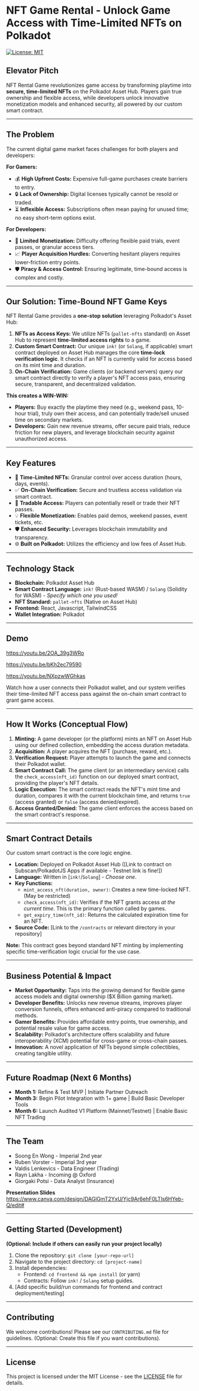 # NFT Game Rental - Unlock Game Access with Time-Limited NFTs on Polkadot

[![License: MIT](https://img.shields.io/badge/License-MIT-yellow.svg)](https://opensource.org/licenses/MIT)

## Elevator Pitch

NFT Rental Game revolutionizes game access by transforming playtime into **secure, time-limited NFTs** on the Polkadot Asset Hub. Players gain true ownership and flexible access, while developers unlock innovative monetization models and enhanced security, all powered by our custom smart contract.

---

## The Problem

The current digital game market faces challenges for both players and developers:

**For Gamers:**
*   💰 **High Upfront Costs:** Expensive full-game purchases create barriers to entry.
*   🔒 **Lack of Ownership:** Digital licenses typically cannot be resold or traded.
*   ⏳ **Inflexible Access:** Subscriptions often mean paying for unused time; no easy short-term options exist.

**For Developers:**
*   💸 **Limited Monetization:** Difficulty offering flexible paid trials, event passes, or granular access tiers.
*   📈 **Player Acquisition Hurdles:** Converting hesitant players requires lower-friction entry points.
*   🛡️ **Piracy & Access Control:** Ensuring legitimate, time-bound access is complex and costly.

---

## Our Solution: Time-Bound NFT Game Keys

NFT Rental Game provides a **one-stop solution** leveraging Polkadot's Asset Hub:

1.  **NFTs as Access Keys:** We utilize NFTs (`pallet-nfts` standard) on Asset Hub to represent **time-limited access rights** to a game.
2.  **Custom Smart Contract:** Our unique `ink!` (or `Solang`, if applicable) smart contract deployed on Asset Hub manages the core **time-lock verification logic**. It checks if an NFT is currently valid for access based on its mint time and duration.
3.  **On-Chain Verification:** Game clients (or backend servers) query our smart contract directly to verify a player's NFT access pass, ensuring secure, transparent, and decentralized validation.

**This creates a WIN-WIN:**
*   **Players:** Buy exactly the playtime they need (e.g., weekend pass, 10-hour trial), truly own their access, and can potentially trade/sell unused time on secondary markets.
*   **Developers:** Gain new revenue streams, offer secure paid trials, reduce friction for new players, and leverage blockchain security against unauthorized access.

---

## Key Features

*   🔑 **Time-Limited NFTs:** Granular control over access duration (hours, days, events).
*   ✅ **On-Chain Verification:** Secure and trustless access validation via smart contract.
*   🔄 **Tradable Access:** Players can potentially resell or trade their NFT passes.
*   💡 **Flexible Monetization:** Enables paid demos, weekend passes, event tickets, etc.
*   🛡️ **Enhanced Security:** Leverages blockchain immutability and transparency.
*   🌐 **Built on Polkadot:** Utilizes the efficiency and low fees of Asset Hub.

---

## Technology Stack

*   **Blockchain:** Polkadot Asset Hub
*   **Smart Contract Language:** `ink!` (Rust-based WASM) / `Solang` (Solidity for WASM) - *Specify which one you used!*
*   **NFT Standard:** `pallet-nfts` (Native on Asset Hub)
*   **Frontend:** React, Javascript, TailwindCSS
*   **Wallet Integration:** Polkadot

---

## Demo

https://youtu.be/2OA_39g3WRo

https://youtu.be/bKh2ec79590

https://youtu.be/NXpzwWGhkas

Watch how a user connects their Polkadot wallet, and our system verifies their time-limited NFT access pass against the on-chain smart contract to grant game access.

---

## How It Works (Conceptual Flow)

1.  **Minting:** A game developer (or the platform) mints an NFT on Asset Hub using our defined collection, embedding the access duration metadata.
2.  **Acquisition:** A player acquires the NFT (purchase, reward, etc.).
3.  **Verification Request:** Player attempts to launch the game and connects their Polkadot wallet.
4.  **Smart Contract Call:** The game client (or an intermediary service) calls the `check_access(nft_id)` function on our deployed smart contract, providing the player's NFT details.
5.  **Logic Execution:** The smart contract reads the NFT's mint time and duration, compares it with the current blockchain time, and returns `true` (access granted) or `false` (access denied/expired).
6.  **Access Granted/Denied:** The game client enforces the access based on the smart contract's response.

---

## Smart Contract Details

Our custom smart contract is the core logic engine.

*   **Location:** Deployed on Polkadot Asset Hub ([Link to contract on Subscan/PolkadotJS Apps if available - Testnet link is fine!])
*   **Language:** Written in [`ink!`/`Solang`] - *Choose one*.
*   **Key Functions:**
    *   `mint_access_nft(duration, owner)`: Creates a new time-locked NFT. (May be restricted)
    *   `check_access(nft_id)`: Verifies if the NFT grants access *at the current time*. This is the primary function called by games.
    *   `get_expiry_time(nft_id)`: Returns the calculated expiration time for an NFT.
*   **Source Code:** [Link to the `/contracts` or relevant directory in your repository]

**Note:** This contract goes beyond standard NFT minting by implementing specific time-verification logic crucial for the use case.

---

## Business Potential & Impact

*   **Market Opportunity:** Taps into the growing demand for flexible game access models and digital ownership ($X Billion gaming market).
*   **Developer Benefits:** Unlocks new revenue streams, improves player conversion funnels, offers enhanced anti-piracy compared to traditional methods.
*   **Gamer Benefits:** Provides affordable entry points, true ownership, and potential resale value for game access.
*   **Scalability:** Polkadot's architecture offers scalability and future interoperability (XCM) potential for cross-game or cross-chain passes.
*   **Innovation:** A novel application of NFTs beyond simple collectibles, creating tangible utility.

---

## Future Roadmap (Next 6 Months)

*   **Month 1:** Refine & Test MVP | Initiate Partner Outreach
*   **Month 3:** Begin Pilot Integration with 1+ game | Build Basic Developer Tools
*   **Month 6:** Launch Audited V1 Platform (Mainnet/Testnet) | Enable Basic NFT Trading

---

## The Team

*   Soong En Wong - Imperial 2nd year
*   Ruben Vorster - Imperial 3rd year
*   Valdis Lenkevics - Data Engineer (Trading)
*   Rayn Lakha - Incoming @ Oxford
*   Giorgaki Potsi - Data Analyst (Insurance)


**Presentation Slides**
https://www.canva.com/design/DAGlGmT2YxU/Yjc9Ar6ehF0LTls6HYeb-Q/edit#

---

## Getting Started (Development)

**(Optional: Include if others can easily run your project locally)**

1.  Clone the repository: `git clone [your-repo-url]`
2.  Navigate to the project directory: `cd [project-name]`
3.  Install dependencies:
    *   Frontend: `cd frontend && npm install` (or yarn)
    *   Contracts: Follow `ink!` / `Solang` setup guides.
4.  [Add specific build/run commands for frontend and contract deployment/testing]

---

## Contributing

We welcome contributions! Please see our `CONTRIBUTING.md` file for guidelines. (Optional: Create this file if you want contributions).

---

## License

This project is licensed under the MIT License - see the [LICENSE](LICENSE) file for details.
